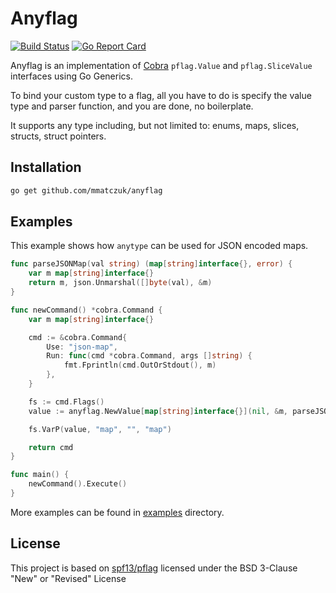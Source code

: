 # Anyflag

[![Build Status](https://github.com/mmatczuk/anyflag/actions/workflows/go.yml/badge.svg)](https://github.com/mmatczuk/anyflag/actions/workflows/go.yml)
[![Go Report Card](https://goreportcard.com/badge/github.com/mmatczuk/anyflag)](https://goreportcard.com/report/github.com/mmatczuk/anyflag)

Anyflag is an implementation of [Cobra](https://github.com/spf13/cobra) `pflag.Value` and `pflag.SliceValue` interfaces using Go Generics.

To bind your custom type to a flag, all you have to do is specify the value type and parser function, and you are done, no boilerplate.  

It supports any type including, but not limited to: enums, maps, slices, structs, struct pointers. 

## Installation

```bash
go get github.com/mmatczuk/anyflag
```

## Examples

This example shows how `anytype` can be used for JSON encoded maps.

```go
func parseJSONMap(val string) (map[string]interface{}, error) {
	var m map[string]interface{}
	return m, json.Unmarshal([]byte(val), &m)
}

func newCommand() *cobra.Command {
	var m map[string]interface{}

	cmd := &cobra.Command{
		Use: "json-map",
		Run: func(cmd *cobra.Command, args []string) {
			fmt.Fprintln(cmd.OutOrStdout(), m)
		},
	}

	fs := cmd.Flags()
	value := anyflag.NewValue[map[string]interface{}](nil, &m, parseJSONMap)

	fs.VarP(value, "map", "", "map")

	return cmd
}

func main() {
	newCommand().Execute()
}
```

More examples can be found in [examples](examples) directory.

## License

This project is based on [spf13/pflag](https://github.com/spf13/pflag) licensed under the BSD 3-Clause "New" or "Revised" License
